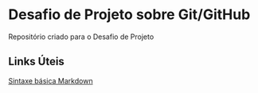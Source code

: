 # Desafio de Projeto sobre Git/GitHub
Repositório criado para o Desafio de Projeto

## Links Úteis 
[Sintaxe básica Markdown](https://www.markdownguide.org/basic-syntax/)
